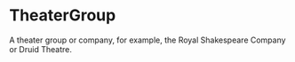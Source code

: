 # TheaterGroup

A theater group or company, for example, the Royal Shakespeare Company or Druid Theatre.
